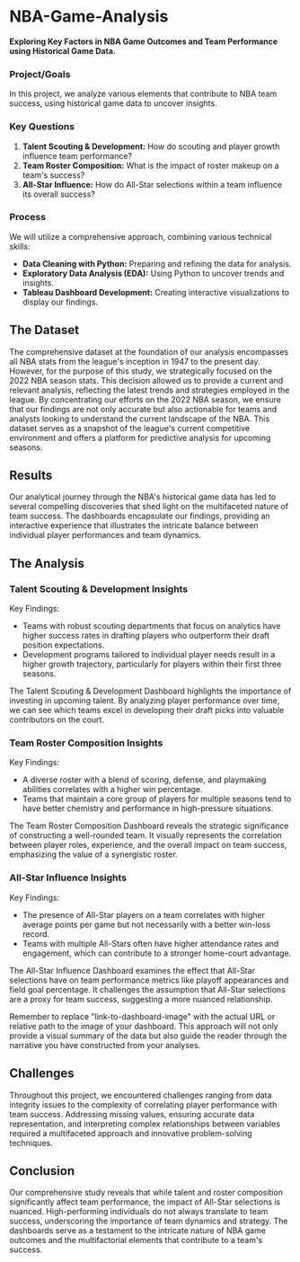 # NBA-Game-Analysis

**Exploring Key Factors in NBA Game Outcomes and Team Performance using Historical Game Data.**

### Project/Goals
In this project, we analyze various elements that contribute to NBA team success, using historical game data to uncover insights.

### Key Questions
1. **Talent Scouting & Development:** How do scouting and player growth influence team performance?
2. **Team Roster Composition:** What is the impact of roster makeup on a team's success?
3. **All-Star Influence:** How do All-Star selections within a team influence its overall success?


### Process
We will utilize a comprehensive approach, combining various technical skills:

- **Data Cleaning with Python:** Preparing and refining the data for analysis.
- **Exploratory Data Analysis (EDA):** Using Python to uncover trends and insights.
- **Tableau Dashboard Development:** Creating interactive visualizations to display our findings.

## The Dataset

The comprehensive dataset at the foundation of our analysis encompasses all NBA stats from the league's inception in 1947 to the present day. However, for the purpose of this study, we strategically focused on the 2022 NBA season stats. This decision allowed us to provide a current and relevant analysis, reflecting the latest trends and strategies employed in the league.
By concentrating our efforts on the 2022 NBA season, we ensure that our findings are not only accurate but also actionable for teams and analysts looking to understand the current landscape of the NBA. This dataset serves as a snapshot of the league's current competitive environment and offers a platform for predictive analysis for upcoming seasons.

## Results

Our analytical journey through the NBA's historical game data has led to several compelling discoveries that shed light on the multifaceted nature of team success. The dashboards encapsulate our findings, providing an interactive experience that illustrates the intricate balance between individual player performances and team dynamics.

## The Analysis

### Talent Scouting & Development Insights

Key Findings:

- Teams with robust scouting departments that focus on analytics have higher success rates in drafting players who outperform their draft position expectations.
- Development programs tailored to individual player needs result in a higher growth trajectory, particularly for players within their first three seasons.




The Talent Scouting & Development Dashboard highlights the importance of investing in upcoming talent. By analyzing player performance over time, we can see which teams excel in developing their draft picks into valuable contributors on the court.

### Team Roster Composition Insights

Key Findings:

- A diverse roster with a blend of scoring, defense, and playmaking abilities correlates with a higher win percentage.
- Teams that maintain a core group of players for multiple seasons tend to have better chemistry and performance in high-pressure situations.




The Team Roster Composition Dashboard reveals the strategic significance of constructing a well-rounded team. It visually represents the correlation between player roles, experience, and the overall impact on team success, emphasizing the value of a synergistic roster.

### All-Star Influence Insights

Key Findings:

- The presence of All-Star players on a team correlates with higher average points per game but not necessarily with a better win-loss record.
- Teams with multiple All-Stars often have higher attendance rates and engagement, which can contribute to a stronger home-court advantage.


The All-Star Influence Dashboard examines the effect that All-Star selections have on team performance metrics like playoff appearances and field goal percentage. It challenges the assumption that All-Star selections are a proxy for team success, suggesting a more nuanced relationship.

Remember to replace "link-to-dashboard-image" with the actual URL or relative path to the image of your dashboard. This approach will not only provide a visual summary of the data but also guide the reader through the narrative you have constructed from your analyses.


## Challenges

Throughout this project, we encountered challenges ranging from data integrity issues to the complexity of correlating player performance with team success. Addressing missing values, ensuring accurate data representation, and interpreting complex relationships between variables required a multifaceted approach and innovative problem-solving techniques.



## Conclusion

Our comprehensive study reveals that while talent and roster composition significantly affect team performance, the impact of All-Star selections is nuanced. High-performing individuals do not always translate to team success, underscoring the importance of team dynamics and strategy. The dashboards serve as a testament to the intricate nature of NBA game outcomes and the multifactorial elements that contribute to a team's success.






